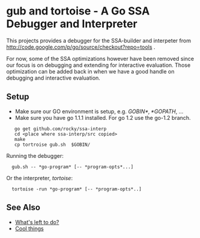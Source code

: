gub and tortoise - A Go SSA Debugger and Interpreter
============================================================================

This projects provides a debugger for the SSA-builder and interpeter from http://code.google.com/p/go/source/checkout?repo=tools .

For now, some of the SSA optimizations however have been removed since our focus is on debugging and extending for interactive evaluation. Those optimization can be added back in when we have a good handle on debugging and interactive evaluation.

Setup
-----

* Make sure our GO environment is setup, e.g. *$GOBIN*, *$GOPATH*, ...
* Make sure you have go 1.1.1 installed. For go 1.2 use the go-1.2 branch.

```
   go get github.com/rocky/ssa-interp
   cd <place where ssa-interp/src copied>
   make
   cp tortroise gub.sh  $GOBIN/
```

Running the debugger:

```
  gub.sh -- *go-program* [-- *program-opts*...]
```

Or the interpreter, *tortoise*:

```
  tortoise -run *go-program* [-- *program-opts*..]
```

See Also
--------

* [What's left to do?](https://github.com/rocky/ssa-interp/wiki/What%27s-left-to-do%3F)
* [Cool things](https://github.com/rocky/ssa-interp/wiki/Cool-things)
